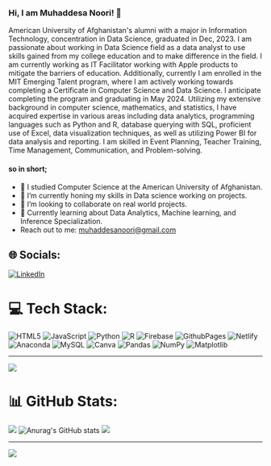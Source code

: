 ### Hi, I am Muhaddesa Noori! 👋


 American University of Afghanistan's alumni with a major in Information Technology, concentration in Data Science, graduated in Dec, 2023. I am passionate about working in Data Science field as a data analyst to use skills gained from my college education and to make difference in the field. 
I am currently working as IT Facilitator working with Apple products to mitigate the barriers of education. Additionally, currently I am enrolled in the MIT Emerging Talent program, where I am actively working towards completing a Certificate in Computer Science and Data Science. I anticipate completing the program and graduating in May 2024. Utilizing my extensive background in computer science, mathematics, and statistics, I have acquired expertise in various areas including data analytics, programming languages such as Python and R, database querying with SQL, proficient use of Excel, data visualization techniques, as well as utilizing Power BI for data analysis and reporting. 
I am skilled in Event Planning, Teacher Training, Time Management, Communication, and Problem-solving. 
#### so in short;
- 🔭 I studied Computer Science at the American University of Afghanistan. 
- 🌱 I’m currently honing my skills in Data science working on projects. 
- 👯 I’m looking to collaborate on real world projects. 
- 💬 Currently learning about Data Analytics,  Machine learning, and Inference Specialization.
- Reach out to me: muhaddesanoori@gmail.com






## 🌐 Socials:
[![LinkedIn](https://img.shields.io/badge/LinkedIn-%230077B5.svg?logo=linkedin&logoColor=white)](https://linkedin.com/in/https://www.linkedin.com/in/muhaddesa-noori-534579155/) 

# 💻 Tech Stack:
![HTML5](https://img.shields.io/badge/html5-%23E34F26.svg?style=for-the-badge&logo=html5&logoColor=white) ![JavaScript](https://img.shields.io/badge/javascript-%23323330.svg?style=for-the-badge&logo=javascript&logoColor=%23F7DF1E)   ![Python](https://img.shields.io/badge/python-3670A0?style=for-the-badge&logo=python&logoColor=ffdd54) ![R](https://img.shields.io/badge/r-%23276DC3.svg?style=for-the-badge&logo=r&logoColor=white) ![Firebase](https://img.shields.io/badge/firebase-%23039BE5.svg?style=for-the-badge&logo=firebase) ![GithubPages](https://img.shields.io/badge/github%20pages-121013?style=for-the-badge&logo=github&logoColor=white) ![Netlify](https://img.shields.io/badge/netlify-%23000000.svg?style=for-the-badge&logo=netlify&logoColor=#00C7B7) ![Anaconda](https://img.shields.io/badge/Anaconda-%2344A833.svg?style=for-the-badge&logo=anaconda&logoColor=white) ![MySQL](https://img.shields.io/badge/mysql-%2300000f.svg?style=for-the-badge&logo=mysql&logoColor=white)  ![Canva](https://img.shields.io/badge/Canva-%2300C4CC.svg?style=for-the-badge&logo=Canva&logoColor=white) ![Pandas](https://img.shields.io/badge/pandas-%23150458.svg?style=for-the-badge&logo=pandas&logoColor=white) ![NumPy](https://img.shields.io/badge/numpy-%23013243.svg?style=for-the-badge&logo=numpy&logoColor=white) ![Matplotlib](https://img.shields.io/badge/Matplotlib-%23ffffff.svg?style=for-the-badge&logo=Matplotlib&logoColor=black) 


---
[![](https://visitcount.itsvg.in/api?id=Muhaddesa&icon=0&color=1)](https://visitcount.itsvg.in)

<!-- Proudly created with GPRM ( https://gprm.itsvg.in ) -->



# 📊 GitHub Stats:
![](https://github-readme-streak-stats.herokuapp.com/?user=Muhaddesa&theme=radical&hide_border=false) ![Anurag's GitHub stats](https://github-readme-stats.vercel.app/api?username=Muhaddesa&show_icons=true&theme=radical) ![](https://github-readme-stats.vercel.app/api/top-langs/?username=Muhaddesa&theme=radical&hide_border=false&include_all_commits=false&count_private=false&layout=compact)

---
[![](https://visitcount.itsvg.in/api?id=Muhaddesa&icon=0&color=1)](https://visitcount.itsvg.in)

<!-- Proudly created with GPRM ( https://gprm.itsvg.in ) -->

